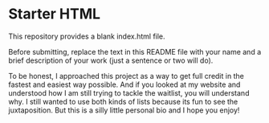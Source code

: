# Starter HTML
This repository provides a blank index.html file. 

Before submitting, replace the text in this README file with your name and a brief description of your work (just a sentence or two will do).

To be honest, I approached this project as a way to get full credit in the fastest and easiest way possible. And if you looked at my website and understood how I am still trying to tackle the waitlist, you will understand why. I still wanted to use both kinds of lists because its fun to see the juxtaposition. But this is a silly little personal bio and I hope you enjoy!
